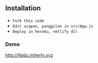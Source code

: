 
## Installation

- `Fork this code`
- `Edit ucapan, panggilan in src/App.js`
- `Deploy in heroku, netlify dll`

### Demo
http://hbdu.iniherly.xyz
